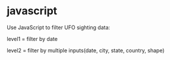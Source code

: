 # javascript

Use JavaScript to filter UFO sighting data:

level1 = filter by date

level2 = filter by multiple inputs(date, city, state, country, shape)
